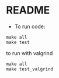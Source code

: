 # README

* To run code:

```
make all
make test
```
      
  to run with valgrind
  ```
make all
make test_valgrind
```

